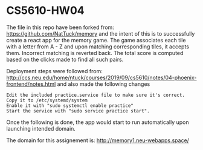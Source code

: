 # CS5610-HW04

The file in this repo have been forked from: https://github.com/NatTuck/memory and the intent of this is to successfully create a react app for the memory game. The game associates each tile with a letter from A - Z and upon matching corresponding tiles, it accepts them. Incorrect matching is reverted back. The total score is computed based on the clicks made to find all such pairs.

Deployment steps were followed from: http://ccs.neu.edu/home/ntuck/courses/2019/09/cs5610/notes/04-phoenix-frontend/notes.html and also made the following changes

```
Edit the included practice.service file to make sure it's correct.
Copy it to /etc/systemd/system
Enable it with "sudo systemctl enable practice"
Start the service with "sudo service practice start".
```

Once the following is done, the app would start to run automatically upon launching intended domain.

The domain for this assignement is: http://memory1.neu-webapps.space/
